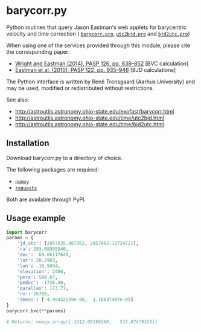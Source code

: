 # barycorr.py

Python routines that query Jason Eastman's web applets for barycentric
velocity and time correction (
[`barycorr.pro`](http://astroutils.astronomy.ohio-state.edu/exofast/pro/exofast/bary/barycorr.pro), 
[`utc2bjd.pro`](http://astroutils.astronomy.ohio-state.edu/time/pro/utc2bjd.pro) and 
[`bjd2utc.pro`](http://astroutils.astronomy.ohio-state.edu/time/pro/bjd2utc.pro))

When using one of the services provided through this module, please cite the
corresponding paper:

- [Wright and Eastman (2014), PASP 126, pp. 838–852](http://adsabs.harvard.edu/abs/2014PASP..126..838W) [BVC calculation]
- [Eastman et al. (2010), PASP 122, pp. 935–946](http://adsabs.harvard.edu/abs/2010PASP..122..935E) [BJD calculations]

The Python interface is written by René Tronsgaard (Aarhus University) and may
be used, modified or redistributed without restrictions.

See also: 
- http://astroutils.astronomy.ohio-state.edu/exofast/barycorr.html
- http://astroutils.astronomy.ohio-state.edu/time/utc2bjd.html
- http://astroutils.astronomy.ohio-state.edu/time/bjd2utc.html

## Installation

Download barycorr.py to a directory of choice.

The following packages are required: 
- [`numpy`](http://www.numpy.org/)
- [`requests`](http://python-requests.org)

Both are available through PyPI.

## Usage example

```python
import barycorr
params = {
    'jd_utc': [2457535.067362, 2457462.12724721],
    'ra': 293.08995940,
    'dec':  69.66117649,
    'lat': 28.2983,
    'lon': -16.5094,
    'elevation': 2400,
    'pmra': 598.07,
    'pmdec': -1738.40,
    'parallax': 173.77,
    'rv': 26780,
    'zmeas': [-4.99432219e-06,  1.16637407e-05]
}
barycorr.bvc(**params)

# Returns: numpy.array([-1312.08186269,   515.87479325])
```
